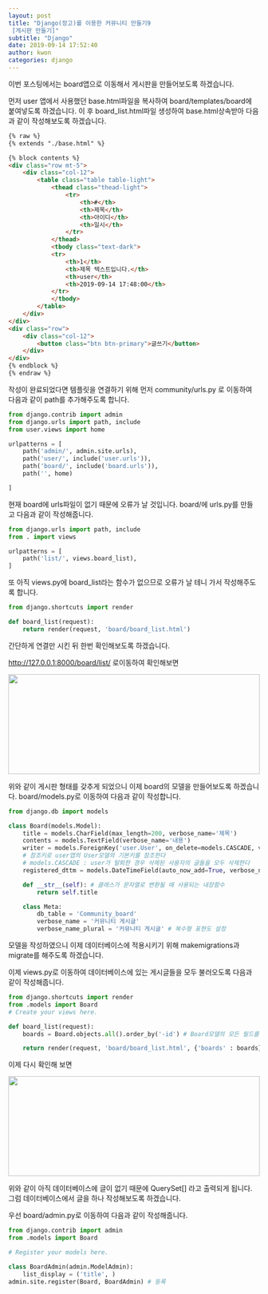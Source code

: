```yaml
---
layout: post
title: "Django(장고)를 이용한 커뮤니티 만들기9
 [게시판 만들기]"
subtitle: "Django"
date: 2019-09-14 17:52:40
author: kwon
categories: django
---
```

이번 포스팅에서는 board앱으로 이동해서 게시판을 만들어보도록 하겠습니다.

먼저 user 앱에서 사용했던 base.html파일을 복사하여 board/templates/board에 붙여넣도록 하겠습니다. 이 후 board_list.html파일 생성하여 base.html상속받아 다음과 같이 작성해보도록 하겠습니다.

```html
{% raw %}
{% extends "./base.html" %}

{% block contents %}
<div class="row mt-5">
    <div class="col-12">
        <table class="table table-light">
            <thead class="thead-light">
                <tr>
                    <th>#</th>
                    <th>제목</th>
                    <th>아이디</th>
                    <th>일시</th>
                </tr>
            </thead>
            <tbody class="text-dark">
            <tr>
                <th>1</th>
                <th>제목 텍스트입니다.</th>
                <th>user</th>
                <th>2019-09-14 17:48:00</th>
            </tr>
            </tbody>
        </table>
    </div>
</div>
<div class="row">
    <div class="col-12">
        <button class="btn btn-primary">글쓰기</button>
    </div>
</div>
{% endblock %}
{% endraw %}
```
작성이 완료되었다면 템플릿을 연결하기 위해 먼저 community/urls.py 로 이동하여 다음과 같이 path를 추가해주도록 합니다.

```python
from django.contrib import admin
from django.urls import path, include
from user.views import home

urlpatterns = [
    path('admin/', admin.site.urls),
    path('user/', include('user.urls')),
    path('board/', include('board.urls')),
    path('', home)

]
```
현재 board에 urls파일이 없기 때문에 오류가 날 것입니다. board/에 urls.py를 만들고 다음과 같이 작성해줍니다.

```python
from django.urls import path, include
from . import views

urlpatterns = [
    path('list/', views.board_list),
]
```
또 아직 views.py에 board_list라는 함수가 없으므로 오류가 날 테니 가서 작성해주도록 합니다.

```python
from django.shortcuts import render

def board_list(request):
    return render(request, 'board/board_list.html')
```
간단하게 연결만 시킨 뒤 한번 확인해보도록 하겠습니다.

http://127.0.0.1:8000/board/list/ 로이동하여 확인해보면

<div style="width: 100%; height: 200px;">
    <img src="https://kyu9341.github.io/assets/django30.png" style="width: 100%
    ; height: 200px;">
</div>

위와 같이 게시판 형태를 갖추게 되었으니 이제 board의 모델을 만들어보도록 하겠습니다. board/models.py로 이동하여 다음과 같이 작성합니다.

```python
from django.db import models

class Board(models.Model):
    title = models.CharField(max_length=200, verbose_name='제목')
    contents = models.TextField(verbose_name='내용')
    writer = models.ForeignKey('user.User', on_delete=models.CASCADE, verbose_name='작성자')
    # 참조키로 user앱의 User모델의 기본키를 참조한다
    # models.CASCADE : user가 탈퇴한 경우 삭제된 사용자의 글들을 모두 삭제한다
    registered_dttm = models.DateTimeField(auto_now_add=True, verbose_name='등록시간')

    def __str__(self): # 클래스가 문자열로 변환될 때 사용되는 내장함수
        return self.title

    class Meta:
        db_table = 'Community_board'
        verbose_name = '커뮤니티 게시글'
        verbose_name_plural = '커뮤니티 게시글' # 복수형 표현도 설정

```
모델을 작성하였으니 이제 데이터베이스에 적용시키기 위해 makemigrations과 migrate를 해주도록 하겠습니다.



이제 views.py로 이동하여 데이터베이스에 있는 게시글들을 모두 불러오도록 다음과 같이 작성해줍니다.

```python
from django.shortcuts import render
from .models import Board
# Create your views here.

def board_list(request):
    boards = Board.objects.all().order_by('-id') # Board모델의 모든 필드를 가져와 id의 역순으로 가져옴(최신글을 맨위로 올림)

    return render(request, 'board/board_list.html', {'boards' : boards})
```
이제 다시 확인해 보면

<div style="width: 100%; height: 200px;">
    <img src="https://kyu9341.github.io/assets/django31.png" style="width: 100%
    ; height: 200px;">
</div>

위와 같이 아직 데이터베이스에 글이 없기 때문에 QuerySet[] 라고 출력되게 됩니다. 그럼 데이터베이스에서 글을 하나 작성해보도록 하겠습니다.

우선 board/admin.py로 이동하여 다음과 같이 작성해줍니다.
```python
from django.contrib import admin
from .models import Board

# Register your models here.

class BoardAdmin(admin.ModelAdmin):
    list_display = ('title', )
admin.site.register(Board, BoardAdmin) # 등록
```
